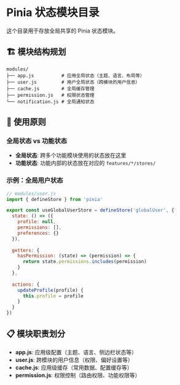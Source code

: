 # Pinia 状态模块目录

这个目录用于存放全局共享的 Pinia 状态模块。

## 🏗️ 模块结构规划

```
modules/
├── app.js          # 应用全局状态（主题、语言、布局等）
├── user.js         # 用户全局状态（跨模块的用户信息）
├── cache.js        # 全局缓存管理
├── permission.js   # 权限状态管理
└── notification.js # 全局通知状态
```

## 🎯 使用原则

### 全局状态 vs 功能状态
- **全局状态**: 跨多个功能模块使用的状态放在这里
- **功能状态**: 功能内部的状态放在对应的 `features/*/stores/`

### 示例：全局用户状态

```javascript
// modules/user.js
import { defineStore } from 'pinia'

export const useGlobalUserStore = defineStore('globalUser', {
  state: () => ({
    profile: null,
    permissions: [],
    preferences: {}
  }),
  
  getters: {
    hasPermission: (state) => (permission) => {
      return state.permissions.includes(permission)
    }
  },
  
  actions: {
    updateProfile(profile) {
      this.profile = profile
    }
  }
})
```

## 📋 模块职责划分

- **app.js**: 应用级配置（主题、语言、侧边栏状态等）
- **user.js**: 跨模块的用户信息（权限、偏好设置等）
- **cache.js**: 应用级缓存（常用数据、配置缓存等）
- **permission.js**: 权限控制（路由权限、功能权限等）